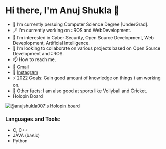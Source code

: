 # Hi there, I'm Anuj Shukla 👋 

- 🌱 I’m currently persuing Computer Science Degree [UnderGrad].
- 🪄 I'm currently working on ::ROS and WebDevelopment.
- 👀 I’m interested in Cyber Security, Open Source Development, Web Deveplopment, Artificial Intelligence.
- 💞️ I’m looking to collaborate on various projects based on Open Source Development and ::ROS.
- 📫 How to reach me,
- 📧 [Gmail](aksht1211t@gmail.com)
- 📸 [Instagram](https://www.instagram.com/anuj_215/)
- ⚡ 2022 Goals: Gain good amount of knowledge on things i am working on. 
- 🥅 Other facts: I am also good at sports like Vollyball and Cricket.
- Holopin Board


[![@anujshukla007's Holopin board](https://holopin.io/api/user/board?user=anujshukla007)](https://holopin.io/@anujshukla007)


### Languages and Tools:
- C, C++
- JAVA (basic)
- Python
